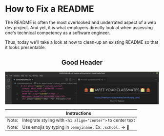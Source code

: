 # How to Fix a README
The README is often the most overlooked and underrated aspect of a web dev project. And yet, it is what employers directly look at when assessing one's technical competency as a software engineer.

Thus, today we'll take a look at how to clean-up an existing README so that it looks presentable.

## <h2  align="center">Good Header</h2>

 <img src="./images/GoodHeader.png">
 
|            | Instructions |
|------------|--------------|
| Note:      | Integrate styling with `<h1 align="center">` to center text | test test
| Note:      | Use emojis by typing in `:emojiname:` Ex. `:school:` -> :school:


